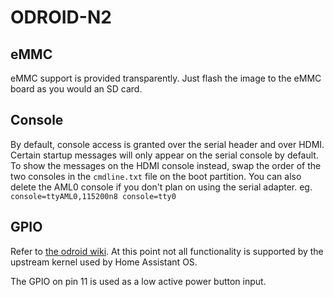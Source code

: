 # ODROID-N2

## eMMC

eMMC support is provided transparently. Just flash the image to the eMMC board as you would an SD card.

## Console

By default, console access is granted over the serial header and over HDMI. Certain startup messages will only appear on the serial console by default. To show the messages on the HDMI console instead, swap the order of the two consoles in the `cmdline.txt` file on the boot partition. You can also delete the AML0 console if you don't plan on using the serial adapter.
eg. `console=ttyAML0,115200n8 console=tty0`

## GPIO

Refer to [the odroid wiki](https://wiki.odroid.com/odroid-n2/hardware/expansion_connectors).
At this point not all functionality is supported by the upstream kernel used
by Home Assistant OS.

The GPIO on pin 11 is used as a low active power button input.
